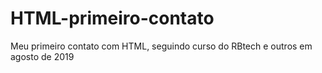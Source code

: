 # HTML-primeiro-contato
Meu primeiro  contato com HTML, seguindo curso do RBtech e outros em agosto  de 2019
